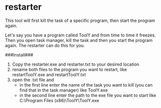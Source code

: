 restarter
============

This tool will first kill the task of a specific program, then start the program again.

Let's say you have a program called ToolY and from time to time it freezes. Then you open task manager, kill the task and then you start the program again. The restarter can do this for you.

###Install###
1. Copy the restarter.exe and restarter.txt to your desired location
2. rename both files to the program you want to restart, like restartToolY.exe and restartToolY.txt
3. open the .txt file and 
	* in the first line enter the name of the task you want to kill (you can find that in the task manager) like ToolY.exe
	* in the second line enter the path to the exe file you want to start like C:\Program Files (x86)\ToolY\ToolY.exe


